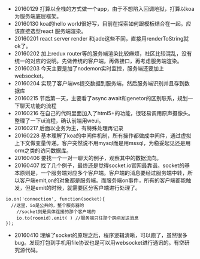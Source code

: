 
* 20160129 打算以全栈的方式做一个app，由于不想陷入回调地狱，打算以koa为服务端底层框架。
* 20160130 koa的hello world很好写，目前在探索如何跟模板结合在一起。应该直接选型react 服务端渲染。
* 20160201 react server render 和jade这些不同，直接用renderToString就ok了。
* 20160202 加上redux router等的服务端渲染比较麻烦，社区比较混乱，没有统一的对应的说明。先做传统的客户端，再做接口，再考虑服务端渲染。
* 20160203 今天主要是加了nodemon实时监控，服务端还要加上websocket。
* 20160204 实现了客户端ws提交数据到服务端，然后服务端识别并且存到数据库
* 20160215 节后第一天，主要看了async await和genetor的区别联系，规划一下聊天功能的流程
* 20160216 在自己的代码里面加入了html5+的功能，很轻易调用原声摄像头。整理了一下ui流程，确认前端用weui。
* 20160217 后面以业务为主，有特殊处理再记录
* 20160228 基本理解了koa的中间件机制，所有操作都做成中间件，通过虚拟上下文做变量传递。客户突然说不用mysql而是用mssql，为稳妥起见还是用orm之类的访问数据库。
* 20160406 要找一个一对一聊天的例子，观察其中的数据流向。
* 20160407 找了几个例子，最终还是觉得socket.io官网最靠谱。socket的基本原则是，一个服务端对应多个客户端。客户端的消息要经过服务端中转，所以客户端emit,on的对象都是服务端。而服务端on事件，所有的客户端都能触发，但是emit的时候，就需要区分客户端进行处理了。
```
io.on('connection', function(socket){
  //这里，io是公共的，整个服务器的
	//socket则是具体连接的那个客户端的
	io.to(roomid).emit( ) //服务端只往那个房间发送消息
});
```
* 20160410 理解了socket的原理之后，程序逻辑清晰，可以跑了，虽然很多bug。发现打包到手机用file协议也是可以用websocket进行通讯的。有空研究源代码。
